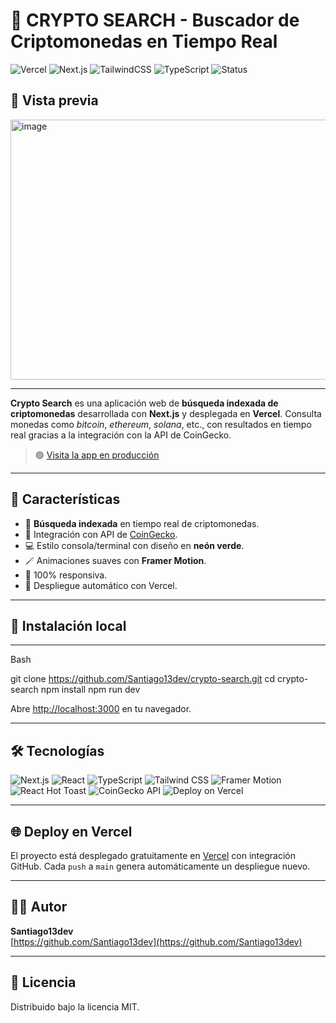 # 🚀 CRYPTO SEARCH - Buscador de Criptomonedas en Tiempo Real

![Vercel](https://img.shields.io/badge/deploy-vercel-black?style=for-the-badge&logo=vercel)
![Next.js](https://img.shields.io/badge/Next.js-15-black?style=for-the-badge&logo=nextdotjs)
![TailwindCSS](https://img.shields.io/badge/TailwindCSS-3.4-06b6d4?style=for-the-badge&logo=tailwindcss)
![TypeScript](https://img.shields.io/badge/TypeScript-5-blue?style=for-the-badge&logo=typescript)
![Status](https://img.shields.io/badge/status-live-success?style=for-the-badge)

## 📸 Vista previa

<img width="1060" height="416" alt="image" src="https://github.com/user-attachments/assets/4ef7d060-bb19-4cb3-b195-fa5f5b0c0a25" />

---

**Crypto Search** es una aplicación web de **búsqueda indexada de criptomonedas** desarrollada con **Next.js** y desplegada en **Vercel**. Consulta monedas como *bitcoin*, *ethereum*, *solana*, etc., con resultados en tiempo real gracias a la integración con la API de CoinGecko.

> 🟢 [Visita la app en producción](https://crypto-search.vercel.app)

---

## 🎯 Características

- 🔎 **Búsqueda indexada** en tiempo real de criptomonedas.
- 🧠 Integración con API de [CoinGecko](https://www.coingecko.com/).
- 💻 Estilo consola/terminal con diseño en **neón verde**.
- 🪄 Animaciones suaves con **Framer Motion**.
- 📱 100% responsiva.
- 🚀 Despliegue automático con Vercel.

---

## 🧪 Instalación local

---
Bash

git clone https://github.com/Santiago13dev/crypto-search.git
cd crypto-search
npm install
npm run dev

Abre [http://localhost:3000](http://localhost:3000) en tu navegador.

---

## 🛠️ Tecnologías

![Next.js](https://img.shields.io/badge/Next.js-15-black?style=for-the-badge&logo=nextdotjs)
![React](https://img.shields.io/badge/React-19-blue?style=for-the-badge&logo=react)
![TypeScript](https://img.shields.io/badge/TypeScript-5-blue?style=for-the-badge&logo=typescript)
![Tailwind CSS](https://img.shields.io/badge/Tailwind_CSS-3.4-06b6d4?style=for-the-badge&logo=tailwindcss)
![Framer Motion](https://img.shields.io/badge/Framer_Motion-12.23.7-pink?style=for-the-badge&logo=framer)
![React Hot Toast](https://img.shields.io/badge/React_Hot_Toast-2.5.2-yellow?style=for-the-badge&logo=react)
![CoinGecko API](https://img.shields.io/badge/CoinGecko_API-3.0-green?style=for-the-badge&logo=coingecko)
![Deploy on Vercel](https://img.shields.io/badge/Deploy-Vercel-black?style=for-the-badge&logo=vercel)

---

## 🌐 Deploy en Vercel

El proyecto está desplegado gratuitamente en [Vercel](https://vercel.com/) con integración GitHub. Cada `push` a `main` genera automáticamente un despliegue nuevo.

---

## 👨‍💻 Autor

**Santiago13dev**  
[https://github.com/Santiago13dev](https://github.com/Santiago13dev)

---

## 📄 Licencia

Distribuido bajo la licencia MIT.  
